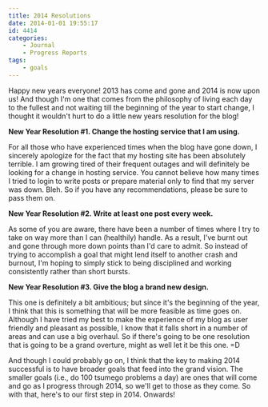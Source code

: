 ```yaml
---
title: 2014 Resolutions
date: 2014-01-01 19:55:17
id: 4414
categories:
	- Journal
	- Progress Reports
tags:
	- goals
---
```


Happy new years everyone! 2013 has come and gone and 2014 is now upon us! And though I'm one that comes from the philosophy of living each day to the fullest and not waiting till the beginning of the year to start change, I thought it wouldn't hurt to do a little new years resolution for the blog!

**New Year Resolution #1\. Change the hosting service that I am using.**

For all those who have experienced times when the blog have gone down, I sincerely apologize for the fact that my hosting site has been absolutely terrible. I am growing tired of their frequent outages and will definitely be looking for a change in hosting service. You cannot believe how many times I tried to login to write posts or prepare material only to find that my server was down. Bleh. So if you have any recommendations, please be sure to pass them on.

**New Year Resolution #2\. Write at least one post every week.**

As some of you are aware, there have been a number of times where I try to take on way more than I can (healthily) handle. As a result, I've burnt out and gone through more down points than I'd care to admit. So instead of trying to accomplish a goal that might lend itself to another crash and burnout, I'm hoping to simply stick to being disciplined and working consistently rather than short bursts.

**New Year Resolution #3\. Give the blog a brand new design.**

This one is definitely a bit ambitious; but since it's the beginning of the year, I think that this is something that will be more feasible as time goes on. Although I have tried my best to make the experience of my blog as user friendly and pleasant as possible, I know that it falls short in a number of areas and can use a big overhaul. So if there's going to be one resolution that is going to be a grand overture, might as well let it be this one. =D

And though I could probably go on, I think that the key to making 2014 successful is to have broader goals that feed into the grand vision. The smaller goals (i.e., do 100 tsumego problems a day) are ones that will come and go as I progress through 2014, so we'll get to those as they come. So with that, here's to our first step in 2014\. Onwards!